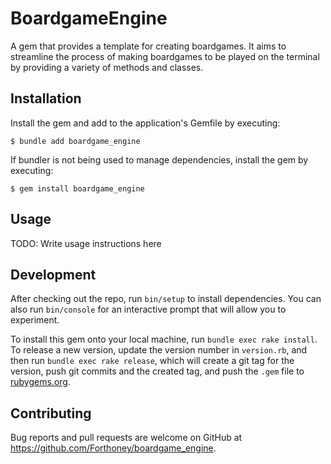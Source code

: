 # BoardgameEngine

A gem that provides a template for creating boardgames. It aims to streamline
the process of making boardgames to be played on the terminal by providing a 
variety of methods and classes.

## Installation

Install the gem and add to the application's Gemfile by executing:

    $ bundle add boardgame_engine

If bundler is not being used to manage dependencies, install the gem by executing:

    $ gem install boardgame_engine

## Usage

TODO: Write usage instructions here

## Development

After checking out the repo, run `bin/setup` to install dependencies. You can also run `bin/console` for an interactive prompt that will allow you to experiment.

To install this gem onto your local machine, run `bundle exec rake install`. To release a new version, update the version number in `version.rb`, and then run `bundle exec rake release`, which will create a git tag for the version, push git commits and the created tag, and push the `.gem` file to [rubygems.org](https://rubygems.org).

## Contributing

Bug reports and pull requests are welcome on GitHub at https://github.com/Forthoney/boardgame_engine.

